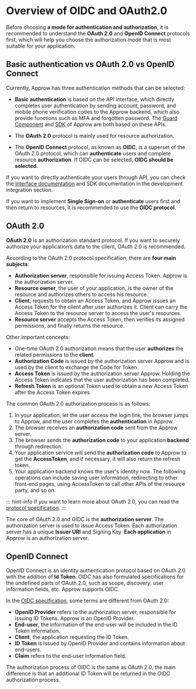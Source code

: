 # Overview of OIDC and OAuth2.0

<LastUpdated />

Before choosing **a mode for authentication and authorization**, it is recommended to understand the **OAuth 2.0** and **OpenID Connect** protocols first, which will help you choose the authorization mode that is most suitable for your application.

## Basic authentication vs OAuth 2.0 vs OpenID Connect

Currently, Approw has three authentication methods that can be selected:

- **Basic authentication** is based on the API interface, which directly completes user authentication by sending account, password, and mobile phone verification codes to the Approw backend, which also provide functions such as MFA and forgotten password. The [Guard Component](/docs/en/reference/ui-components) and [SDK](/docs/en/reference/sdk-for-node) of Approw are both based on these APIs.

- The **OAuth 2.0** protocol is mainly used for resource authorization.

- The **OpenID Connect** protocol, as known as **OIDC**, is a superset of the OAuth 2.0 protocol, which can **authenticate** users and complete resource **authorization**. If OIDC can be selected, **OIDC should be selected**.

If you want to directly authenticate your users through API, you can check the [interface documentation](/docs/en/reference/) and SDK documentation in the development integration section.

If you want to implement **Single Sign-on** or **authenticate** users first and then return to resources, it is recommended to use the **OIDC protocol**.

## OAuth 2.0

**OAuth 2.0** is an authorization standard protocol. If you want to securely authorize your application’s data to the client, OAuth 2.0 is recommended.

According to the OAuth 2.0 protocol specification, there are **four main subjects**:

- **Authorization server**, responsible for issuing Access Token. Approw is the authorization server.
- **Resource owner**, the user of your application, is the owner of the resource and authorizes others to access his resource.
- **Client**, requests to obtain an Access Token, and Approw issues an Access Token for the client after user authorizes it. Client can carry the Access Token to the resource server to access the user's resources.
- **Resource server** accepts the Access Token, then verifies its assigned permissions, and finally returns the resource.

Other important concepts:

- One-time OAuth 2.0 authorization means that the user **authorizes** the related permissions to the **client**.
- **Authorization Code** is issued by the authorization server Approw and is used by the client to exchange the Code for Token.
- **Access Token** is issued by the authorization server Approw. Holding the Access Token indicates that the user authorization has been completed.
- **Refresh Token** is an optional Token used to obtain a new Access Token after the Access Token expires.

The common OAuth 2.0 authorization process is as follows:

1. In your application, let the user access the login link, the browser jumps to Approw, and the user completes the **authentication** in Approw.
2. The browser receives an **authorization code** sent from the Approw server.
3. The browser sends the **authorization code** to your application **backend** through redirection.
4. Your application service will send the **authorization code** to Approw to get the **AccessToken**, and if necessary, it will also return the refresh token.
5. Your application backend knows the user's identity now. The following operations can include saving user information, redirecting to other front-end pages, using AccessToken to call other APIs of the resource party, and so on.

::: hint-info
If you want to learn more about OAuth 2.0, you can read the [protocol specification](https://tools.ietf.org/html/rfc6749).
:::

The core of OAuth 2.0 and OIDC is the **authorization server**. The authorization server is used to issue Access Token. Each authorization server has a unique **Issuer URI** and Signing Key. **Each application** in Approw is an authorization server.

## OpenID Connect

OpenID Connect is an identity authentication protocol based on OAuth 2.0 with the addition of **Id Token**. OIDC has also formulated specifications for the undefined parts of OAuth 2.0, such as scope, discovery, user information fields, etc. Approw supports OIDC.

In the [OIDC specification](https://openid.net/connect/), some terms are different from OAuth 2.0:

- **OpenID Provider** refers to the authorization server, responsible for issuing ID Tokens. Approw is an OpenID Provider.
- **End-user**, the information of the end-user will be included in the ID Token information.
- **Client**, the application requesting the ID Token.
- **ID Token** is issued by OpenID Provider and contains information about end-users.
- **Claim** refers to the end-user information field.

The authorization process of OIDC is the same as OAuth 2.0, the main difference is that an additional ID Token will be returned in the OIDC authorization process.

